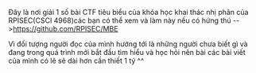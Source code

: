 Đây là nơi giải 1 số bài CTF tiêu biểu của khóa học khai thác nhị phân của RPISEC(CSCI 4968)các bạn có thể xem và làm này nếu có hứng thú
-->https://github.com/RPISEC/MBE

Vì đối tượng người đọc của mình hướng tới là những người chưa biết gì và đang trong quá trình mới bắt đầu tìm hiểu và học hỏi nên bài các bài viết của mình có lẽ sẽ dài hơn cần thiết 1 tý ^^

